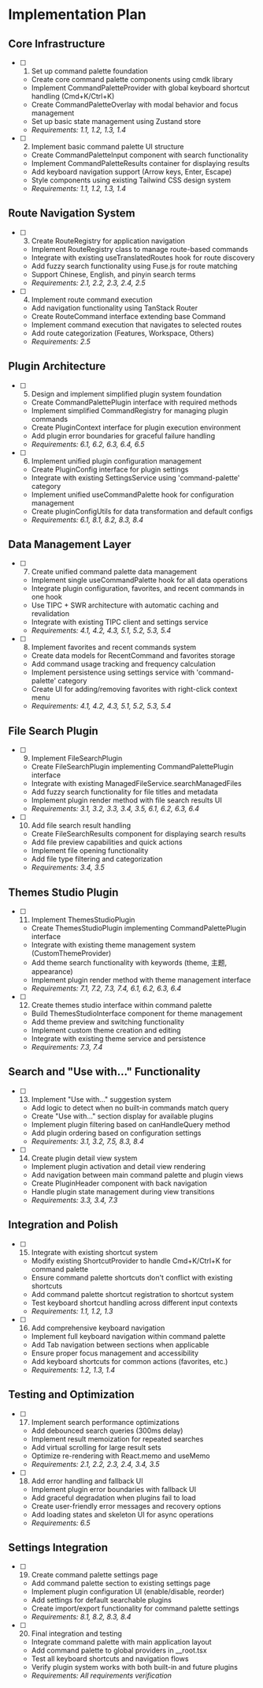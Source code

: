 # Implementation Plan

## Core Infrastructure

- [ ] 1. Set up command palette foundation

  - Create core command palette components using cmdk library
  - Implement CommandPaletteProvider with global keyboard shortcut handling (Cmd+K/Ctrl+K)
  - Create CommandPaletteOverlay with modal behavior and focus management
  - Set up basic state management using Zustand store
  - _Requirements: 1.1, 1.2, 1.3, 1.4_

- [ ] 2. Implement basic command palette UI structure
  - Create CommandPaletteInput component with search functionality
  - Implement CommandPaletteResults container for displaying results
  - Add keyboard navigation support (Arrow keys, Enter, Escape)
  - Style components using existing Tailwind CSS design system
  - _Requirements: 1.1, 1.2, 1.3, 1.4_

## Route Navigation System

- [ ] 3. Create RouteRegistry for application navigation

  - Implement RouteRegistry class to manage route-based commands
  - Integrate with existing useTranslatedRoutes hook for route discovery
  - Add fuzzy search functionality using Fuse.js for route matching
  - Support Chinese, English, and pinyin search terms
  - _Requirements: 2.1, 2.2, 2.3, 2.4, 2.5_

- [ ] 4. Implement route command execution
  - Add navigation functionality using TanStack Router
  - Create RouteCommand interface extending base Command
  - Implement command execution that navigates to selected routes
  - Add route categorization (Features, Workspace, Others)
  - _Requirements: 2.5_

## Plugin Architecture

- [ ] 5. Design and implement simplified plugin system foundation

  - Create CommandPalettePlugin interface with required methods
  - Implement simplified CommandRegistry for managing plugin commands
  - Create PluginContext interface for plugin execution environment
  - Add plugin error boundaries for graceful failure handling
  - _Requirements: 6.1, 6.2, 6.3, 6.4, 6.5_

- [ ] 6. Implement unified plugin configuration management
  - Create PluginConfig interface for plugin settings
  - Integrate with existing SettingsService using 'command-palette' category
  - Implement unified useCommandPalette hook for configuration management
  - Create pluginConfigUtils for data transformation and default configs
  - _Requirements: 6.1, 8.1, 8.2, 8.3, 8.4_

## Data Management Layer

- [ ] 7. Create unified command palette data management

  - Implement single useCommandPalette hook for all data operations
  - Integrate plugin configuration, favorites, and recent commands in one hook
  - Use TIPC + SWR architecture with automatic caching and revalidation
  - Integrate with existing TIPC client and settings service
  - _Requirements: 4.1, 4.2, 4.3, 5.1, 5.2, 5.3, 5.4_

- [ ] 8. Implement favorites and recent commands system
  - Create data models for RecentCommand and favorites storage
  - Add command usage tracking and frequency calculation
  - Implement persistence using settings service with 'command-palette' category
  - Create UI for adding/removing favorites with right-click context menu
  - _Requirements: 4.1, 4.2, 4.3, 5.1, 5.2, 5.3, 5.4_

## File Search Plugin

- [ ] 9. Implement FileSearchPlugin

  - Create FileSearchPlugin implementing CommandPalettePlugin interface
  - Integrate with existing ManagedFileService.searchManagedFiles
  - Add fuzzy search functionality for file titles and metadata
  - Implement plugin render method with file search results UI
  - _Requirements: 3.1, 3.2, 3.3, 3.4, 3.5, 6.1, 6.2, 6.3, 6.4_

- [ ] 10. Add file search result handling
  - Create FileSearchResults component for displaying search results
  - Add file preview capabilities and quick actions
  - Implement file opening functionality
  - Add file type filtering and categorization
  - _Requirements: 3.4, 3.5_

## Themes Studio Plugin

- [ ] 11. Implement ThemesStudioPlugin

  - Create ThemesStudioPlugin implementing CommandPalettePlugin interface
  - Integrate with existing theme management system (CustomThemeProvider)
  - Add theme search functionality with keywords (theme, 主题, appearance)
  - Implement plugin render method with theme management interface
  - _Requirements: 7.1, 7.2, 7.3, 7.4, 6.1, 6.2, 6.3, 6.4_

- [ ] 12. Create themes studio interface within command palette
  - Build ThemesStudioInterface component for theme management
  - Add theme preview and switching functionality
  - Implement custom theme creation and editing
  - Integrate with existing theme service and persistence
  - _Requirements: 7.3, 7.4_

## Search and "Use with..." Functionality

- [ ] 13. Implement "Use with..." suggestion system

  - Add logic to detect when no built-in commands match query
  - Create "Use with..." section display for available plugins
  - Implement plugin filtering based on canHandleQuery method
  - Add plugin ordering based on configuration settings
  - _Requirements: 3.1, 3.2, 7.5, 8.3, 8.4_

- [ ] 14. Create plugin detail view system
  - Implement plugin activation and detail view rendering
  - Add navigation between main command palette and plugin views
  - Create PluginHeader component with back navigation
  - Handle plugin state management during view transitions
  - _Requirements: 3.3, 3.4, 7.3_

## Integration and Polish

- [ ] 15. Integrate with existing shortcut system

  - Modify existing ShortcutProvider to handle Cmd+K/Ctrl+K for command palette
  - Ensure command palette shortcuts don't conflict with existing shortcuts
  - Add command palette shortcut registration to shortcut system
  - Test keyboard shortcut handling across different input contexts
  - _Requirements: 1.1, 1.2, 1.3_

- [ ] 16. Add comprehensive keyboard navigation
  - Implement full keyboard navigation within command palette
  - Add Tab navigation between sections when applicable
  - Ensure proper focus management and accessibility
  - Add keyboard shortcuts for common actions (favorites, etc.)
  - _Requirements: 1.2, 1.3, 1.4_

## Testing and Optimization

- [ ] 17. Implement search performance optimizations

  - Add debounced search queries (300ms delay)
  - Implement result memoization for repeated searches
  - Add virtual scrolling for large result sets
  - Optimize re-rendering with React.memo and useMemo
  - _Requirements: 2.1, 2.2, 2.3, 2.4, 3.4, 3.5_

- [ ] 18. Add error handling and fallback UI
  - Implement plugin error boundaries with fallback UI
  - Add graceful degradation when plugins fail to load
  - Create user-friendly error messages and recovery options
  - Add loading states and skeleton UI for async operations
  - _Requirements: 6.5_

## Settings Integration

- [ ] 19. Create command palette settings page

  - Add command palette section to existing settings page
  - Implement plugin configuration UI (enable/disable, reorder)
  - Add settings for default searchable plugins
  - Create import/export functionality for command palette settings
  - _Requirements: 8.1, 8.2, 8.3, 8.4_

- [ ] 20. Final integration and testing
  - Integrate command palette with main application layout
  - Add command palette to global providers in \_\_root.tsx
  - Test all keyboard shortcuts and navigation flows
  - Verify plugin system works with both built-in and future plugins
  - _Requirements: All requirements verification_
